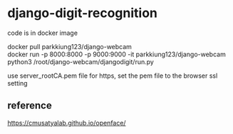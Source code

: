 # django-digit-recognition
code is in docker image

docker pull parkkiung123/django-webcam<br>
docker run -p 8000:8000 -p 9000:9000 -it parkkiung123/django-webcam python3 /root/django-webcam/djangodigit/run.py

use server_rootCA.pem file for https, set the pem file to the browser ssl setting 

## reference
https://cmusatyalab.github.io/openface/
